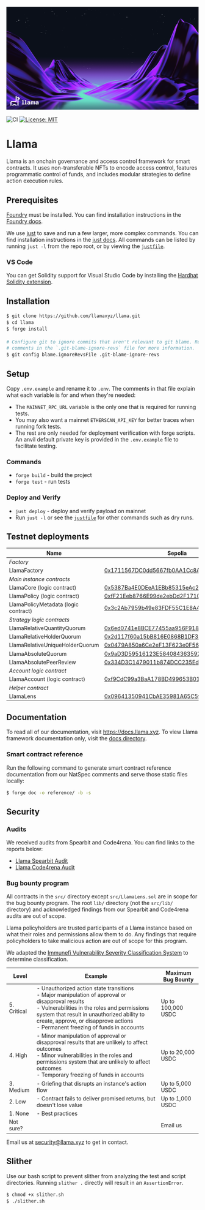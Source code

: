 ![Llama](.github/assets/llama-banner.png)

![CI](https://github.com/llamaxyz/llama/actions/workflows/ci.yml/badge.svg)
[![License: MIT](https://img.shields.io/badge/License-MIT-yellow.svg)](https://opensource.org/licenses/MIT)

# Llama

Llama is an onchain governance and access control framework for smart contracts. It uses non-transferable NFTs to encode access control, features programmatic control of funds, and includes modular strategies to define action execution rules.

## Prerequisites

[Foundry](https://github.com/foundry-rs/foundry) must be installed.
You can find installation instructions in the [Foundry docs](https://book.getfoundry.sh/getting-started/installation).

We use [just](https://github.com/casey/just) to save and run a few larger, more complex commands.
You can find installation instructions in the [just docs](https://just.systems/man/en/).
All commands can be listed by running `just -l` from the repo root, or by viewing the [`justfile`](https://github.com/llamaxyz/llama/blob/main/justfile).

### VS Code

You can get Solidity support for Visual Studio Code by installing the [Hardhat Solidity extension](https://github.com/NomicFoundation/hardhat-vscode).

## Installation

```sh
$ git clone https://github.com/llamaxyz/llama.git
$ cd llama
$ forge install

# Configure git to ignore commits that aren't relevant to git blame. Read the
# comments in the `.git-blame-ignore-revs` file for more information.
$ git config blame.ignoreRevsFile .git-blame-ignore-revs
```

## Setup

Copy `.env.example` and rename it to `.env`.
The comments in that file explain what each variable is for and when they're needed:

- The `MAINNET_RPC_URL` variable is the only one that is required for running tests.
- You may also want a mainnet `ETHERSCAN_API_KEY` for better traces when running fork tests.
- The rest are only needed for deployment verification with forge scripts. An anvil default private key is provided in the `.env.example` file to facilitate testing.

### Commands

- `forge build` - build the project
- `forge test` - run tests

### Deploy and Verify

- `just deploy` - deploy and verify payload on mainnet
- Run `just -l` or see the [`justfile`](https://github.com/llamaxyz/llama/blob/main/justfile) for other commands such as dry runs.

## Testnet deployments

| Name                                  | Sepolia                                                                                                                       | Goerli                                                                                                                       | Optimism Goerli                                                                                                                       | Base Goerli                                                                                                                  | Arbitrum Goerli                                                                                                             |
| ------------------------------------- | ----------------------------------------------------------------------------------------------------------------------------- | ---------------------------------------------------------------------------------------------------------------------------  | ------------------------------------------------------------------------------------------------------------------------------------  | ---------------------------------------------------------------------------------------------------------------------------- | --------------------------------------------------------------------------------------------------------------------------- |
|_Factory_|
| LlamaFactory                          | [0x1711567DC0dd5667fb0AA1Cc8A400E5D724fe6c6](https://sepolia.etherscan.io/address/0x1711567DC0dd5667fb0AA1Cc8A400E5D724fe6c6) | [0x1711567DC0dd5667fb0AA1Cc8A400E5D724fe6c6](https://goerli.etherscan.io/address/0x1711567DC0dd5667fb0AA1Cc8A400E5D724fe6c6) | [0x1711567DC0dd5667fb0AA1Cc8A400E5D724fe6c6](https://goerli-optimism.etherscan.io/address/0x1711567DC0dd5667fb0AA1Cc8A400E5D724fe6c6) | [0x1711567DC0dd5667fb0AA1Cc8A400E5D724fe6c6](https://goerli.basescan.org/address/0x1711567DC0dd5667fb0AA1Cc8A400E5D724fe6c6) | [0x1711567DC0dd5667fb0AA1Cc8A400E5D724fe6c6](https://goerli.arbiscan.io/address/0x1711567DC0dd5667fb0AA1Cc8A400E5D724fe6c6) |
|_Main instance contracts_|
| LlamaCore (logic contract)            | [0x5387Ba4E0DEeA1EBb85315eAc24EF5974BC54601](https://sepolia.etherscan.io/address/0x5387Ba4E0DEeA1EBb85315eAc24EF5974BC54601) | [0x5387Ba4E0DEeA1EBb85315eAc24EF5974BC54601](https://goerli.etherscan.io/address/0x5387Ba4E0DEeA1EBb85315eAc24EF5974BC54601) | [0x5387Ba4E0DEeA1EBb85315eAc24EF5974BC54601](https://goerli-optimism.etherscan.io/address/0x5387Ba4E0DEeA1EBb85315eAc24EF5974BC54601) | [0x5387Ba4E0DEeA1EBb85315eAc24EF5974BC54601](https://goerli.basescan.org/address/0x5387Ba4E0DEeA1EBb85315eAc24EF5974BC54601) | [0x5387Ba4E0DEeA1EBb85315eAc24EF5974BC54601](https://goerli.arbiscan.io/address/0x5387Ba4E0DEeA1EBb85315eAc24EF5974BC54601) |         
| LlamaPolicy (logic contract)          | [0xfF21Eeb8766E99de2ebDd2F171004e10020A6C9F](https://sepolia.etherscan.io/address/0xfF21Eeb8766E99de2ebDd2F171004e10020A6C9F) | [0xfF21Eeb8766E99de2ebDd2F171004e10020A6C9F](https://goerli.etherscan.io/address/0xfF21Eeb8766E99de2ebDd2F171004e10020A6C9F) | [0xfF21Eeb8766E99de2ebDd2F171004e10020A6C9F](https://goerli-optimism.etherscan.io/address/0xfF21Eeb8766E99de2ebDd2F171004e10020A6C9F) | [0xfF21Eeb8766E99de2ebDd2F171004e10020A6C9F](https://goerli.basescan.org/address/0xfF21Eeb8766E99de2ebDd2F171004e10020A6C9F) | [0xfF21Eeb8766E99de2ebDd2F171004e10020A6C9F](https://goerli.arbiscan.io/address/0xfF21Eeb8766E99de2ebDd2F171004e10020A6C9F) |
| LlamaPolicyMetadata  (logic contract) | [0x3c2Ab7959b49e83FDF55C1E8A44c0D9Ba77b4F25](https://sepolia.etherscan.io/address/0x3c2Ab7959b49e83FDF55C1E8A44c0D9Ba77b4F25) | [0x3c2Ab7959b49e83FDF55C1E8A44c0D9Ba77b4F25](https://goerli.etherscan.io/address/0x3c2Ab7959b49e83FDF55C1E8A44c0D9Ba77b4F25) | [0x3c2Ab7959b49e83FDF55C1E8A44c0D9Ba77b4F25](https://goerli-optimism.etherscan.io/address/0x3c2Ab7959b49e83FDF55C1E8A44c0D9Ba77b4F25) | [0x3c2Ab7959b49e83FDF55C1E8A44c0D9Ba77b4F25](https://goerli.basescan.org/address/0x3c2Ab7959b49e83FDF55C1E8A44c0D9Ba77b4F25) | [0x3c2Ab7959b49e83FDF55C1E8A44c0D9Ba77b4F25](https://goerli.arbiscan.io/address/0x3c2Ab7959b49e83FDF55C1E8A44c0D9Ba77b4F25) |
|_Strategy logic contracts_|
| LlamaRelativeQuantityQuorum           | [0x6ed0741e8BCE77455aa956F91823D70EC10c4838](https://sepolia.etherscan.io/address/0x6ed0741e8BCE77455aa956F91823D70EC10c4838) | [0x6ed0741e8BCE77455aa956F91823D70EC10c4838](https://goerli.etherscan.io/address/0x6ed0741e8BCE77455aa956F91823D70EC10c4838) | [0x6ed0741e8BCE77455aa956F91823D70EC10c4838](https://goerli-optimism.etherscan.io/address/0x6ed0741e8BCE77455aa956F91823D70EC10c4838) | [0x6ed0741e8BCE77455aa956F91823D70EC10c4838](https://goerli.basescan.org/address/0x6ed0741e8BCE77455aa956F91823D70EC10c4838) | [0x6ed0741e8BCE77455aa956F91823D70EC10c4838](https://goerli.arbiscan.io/address/0x6ed0741e8BCE77455aa956F91823D70EC10c4838) |
| LlamaRelativeHolderQuorum             | [0x2d117f60a15bB816E0868B1DF323D13e46D74fdB](https://sepolia.etherscan.io/address/0x2d117f60a15bB816E0868B1DF323D13e46D74fdB) | [0x2d117f60a15bB816E0868B1DF323D13e46D74fdB](https://goerli.etherscan.io/address/0x2d117f60a15bB816E0868B1DF323D13e46D74fdB) | [0x2d117f60a15bB816E0868B1DF323D13e46D74fdB](https://goerli-optimism.etherscan.io/address/0x2d117f60a15bB816E0868B1DF323D13e46D74fdB) | [0x2d117f60a15bB816E0868B1DF323D13e46D74fdB](https://goerli.basescan.org/address/0x2d117f60a15bB816E0868B1DF323D13e46D74fdB) | [0x2d117f60a15bB816E0868B1DF323D13e46D74fdB](https://goerli.arbiscan.io/address/0x2d117f60a15bB816E0868B1DF323D13e46D74fdB) | 
| LlamaRelativeUniqueHolderQuorum       | [0x0479A850a6Ce2eF13F623e0F5637487B7F81E947](https://sepolia.etherscan.io/address/0x0479A850a6Ce2eF13F623e0F5637487B7F81E947) | [0x0479A850a6Ce2eF13F623e0F5637487B7F81E947](https://goerli.etherscan.io/address/0x0479A850a6Ce2eF13F623e0F5637487B7F81E947) | [0x0479A850a6Ce2eF13F623e0F5637487B7F81E947](https://goerli-optimism.etherscan.io/address/0x0479A850a6Ce2eF13F623e0F5637487B7F81E947) | [0x0479A850a6Ce2eF13F623e0F5637487B7F81E947](https://goerli.basescan.org/address/0x0479A850a6Ce2eF13F623e0F5637487B7F81E947) | [0x0479A850a6Ce2eF13F623e0F5637487B7F81E947](https://goerli.arbiscan.io/address/0x0479A850a6Ce2eF13F623e0F5637487B7F81E947) |
| LlamaAbsoluteQuorum                   | [0x9aD3D59516123E584084363592D49a045c717665](https://sepolia.etherscan.io/address/0x9aD3D59516123E584084363592D49a045c717665) | [0x9aD3D59516123E584084363592D49a045c717665](https://goerli.etherscan.io/address/0x9aD3D59516123E584084363592D49a045c717665) | [0x9aD3D59516123E584084363592D49a045c717665](https://goerli-optimism.etherscan.io/address/0x9aD3D59516123E584084363592D49a045c717665) | [0x9aD3D59516123E584084363592D49a045c717665](https://goerli.basescan.org/address/0x9aD3D59516123E584084363592D49a045c717665) | [0x9aD3D59516123E584084363592D49a045c717665](https://goerli.arbiscan.io/address/0x9aD3D59516123E584084363592D49a045c717665) |
| LlamaAbsolutePeerReview               | [0x334D3C1479011b874DCC235EdE8b39064212D8cb](https://sepolia.etherscan.io/address/0x334D3C1479011b874DCC235EdE8b39064212D8cb) | [0x334D3C1479011b874DCC235EdE8b39064212D8cb](https://goerli.etherscan.io/address/0x334D3C1479011b874DCC235EdE8b39064212D8cb) | [0x334D3C1479011b874DCC235EdE8b39064212D8cb](https://goerli-optimism.etherscan.io/address/0x334D3C1479011b874DCC235EdE8b39064212D8cb) | [0x334D3C1479011b874DCC235EdE8b39064212D8cb](https://goerli.basescan.org/address/0x334D3C1479011b874DCC235EdE8b39064212D8cb) | [0x334D3C1479011b874DCC235EdE8b39064212D8cb](https://goerli.arbiscan.io/address/0x334D3C1479011b874DCC235EdE8b39064212D8cb) |
|_Account logic contract_|
| LlamaAccount (logic contract)         | [0xf9CdC99a3BaA178BD499653B01D0db794738fb8F](https://sepolia.etherscan.io/address/0xf9CdC99a3BaA178BD499653B01D0db794738fb8F) | [0xf9CdC99a3BaA178BD499653B01D0db794738fb8F](https://goerli.etherscan.io/address/0xf9CdC99a3BaA178BD499653B01D0db794738fb8F) | [0xf9CdC99a3BaA178BD499653B01D0db794738fb8F](https://goerli-optimism.etherscan.io/address/0xf9CdC99a3BaA178BD499653B01D0db794738fb8F) | [0xf9CdC99a3BaA178BD499653B01D0db794738fb8F](https://goerli.basescan.org/address/0xf9CdC99a3BaA178BD499653B01D0db794738fb8F) | [0xf9CdC99a3BaA178BD499653B01D0db794738fb8F](https://goerli.arbiscan.io/address/0xf9CdC99a3BaA178BD499653B01D0db794738fb8F) |
|_Helper contract_|
| LlamaLens                             | [0x09641350941CbAE35981A65C5ff2CE7F481184CF](https://sepolia.etherscan.io/address/0x09641350941CbAE35981A65C5ff2CE7F481184CF) | [0x09641350941CbAE35981A65C5ff2CE7F481184CF](https://goerli.etherscan.io/address/0x09641350941CbAE35981A65C5ff2CE7F481184CF) | [0x09641350941CbAE35981A65C5ff2CE7F481184CF](https://goerli-optimism.etherscan.io/address/0x09641350941CbAE35981A65C5ff2CE7F481184CF) | [0x09641350941CbAE35981A65C5ff2CE7F481184CF](https://goerli.basescan.org/address/0x09641350941CbAE35981A65C5ff2CE7F481184CF) | [0x09641350941CbAE35981A65C5ff2CE7F481184CF](https://goerli.arbiscan.io/address/0x09641350941CbAE35981A65C5ff2CE7F481184CF) |

## Documentation

To read all of our documentation, visit https://docs.llama.xyz. To view Llama framework documentation only, visit the [docs directory](https://github.com/llamaxyz/llama/tree/main/docs).

### Smart contract reference

Run the following command to generate smart contract reference documentation from our NatSpec comments and serve those static files locally:

```sh
$ forge doc -o reference/ -b -s
```

## Security

### Audits

We received audits from Spearbit and Code4rena. You can find links to the reports below:

- [Llama Spearbit Audit](https://github.com/llamaxyz/llama/blob/main/audits/Llama-Spearbit-Audit.pdf)
- [Llama Code4rena Audit](https://github.com/llamaxyz/llama/blob/main/audits/Llama-Code4rena-Audit.md)

### Bug bounty program

All contracts in the `src/` directory except `src/LlamaLens.sol` are in scope for the bug bounty program. The root `lib/` directory (not the `src/lib/` directory) and acknowledged findings from our Spearbit and Code4rena audits are out of scope.

Llama policyholders are trusted participants of a Llama instance based on what their roles and permissions allow them to do. Any findings that require policyholders to take malicious action are out of scope for this program.

We adapted the [Immunefi Vulnerability Severity Classification System](https://immunefi.com/immunefi-vulnerability-severity-classification-system-v2-3/) to determine classification.

| **Level**   | **Example**                                                                                                                                                                                                                                                                            | **Maximum Bug Bounty** |
| ----------- | -------------------------------------------------------------------------------------------------------------------------------------------------------------------------------------------------------------------------------------------------------------------------------------- | ---------------------- |
| 5. Critical | - Unauthorized action state transitions<br>- Major manipulation of approval or disapproval results<br>- Vulnerabilities in the roles and permissions system that result in unauthorized ability to create, approve, or disapprove actions<br>- Permanent freezing of funds in accounts | Up to 100,000 USDC     |
| 4. High     | - Minor manipulation of approval or disapproval results that are unlikely to affect outcomes<br>- Minor vulnerabilities in the roles and permissions system that are unlikely to affect outcomes<br>- Temporary freezing of funds in accounts                                           | Up to 20,000 USDC      |
| 3. Medium   | - Griefing that disrupts an instance's action flow                                                                                                                                                                                                                                     | Up to 5,000 USDC       |
| 2. Low      | - Contract fails to deliver promised returns, but doesn't lose value                                                                                                                                                                                                                   | Up to 1,000 USDC       |
| 1. None     | - Best practices                                                                                                                                                                                                                                                                       |                        |
| Not sure?   |                                                                                                                                                                                                                                                                                        | Email us               |

Email us at [security@llama.xyz](mailto:security@llama.xyz) to get in contact.

## Slither

Use our bash script to prevent slither from analyzing the test and script directories. Running `slither .` directly will result in an `AssertionError`.

```sh
$ chmod +x slither.sh
$ ./slither.sh
```
